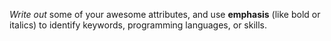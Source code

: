 *Write out* some of your awesome attributes, and use **emphasis** (like bold or italics) to identify keywords, programming languages, or skills. 

